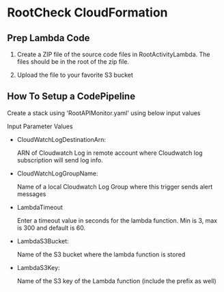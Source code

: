 # RootCheck CloudFormation



## Prep Lambda Code

1. Create a ZIP file of the source code files in RootActivityLambda.  The files should be in the root of the zip file.

2. Upload the file to your favorite S3 bucket



## How To Setup a CodePipeline

Create a stack using 'RootAPIMonitor.yaml' using below input values

Input Parameter Values

- CloudWatchLogDestinationArn:

  ARN of Cloudwatch Log in remote account where Cloudwatch log subscription will send log info.

- CloudWatchLogGroupName:

  Name of a local Cloudwatch Log Group where this trigger sends alert messages

- LambdaTimeout

  Enter a timeout value in seconds for the lambda function. Min is 3, max is 300 and default is 60.

- LambdaS3Bucket:

  Name of the S3 bucket where the lambda function is stored

- LambdaS3Key:

  Name of the S3 key of the Lambda function (include the prefix as well)







